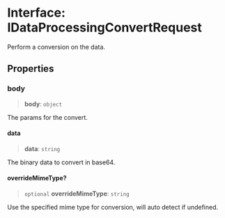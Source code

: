 # Interface: IDataProcessingConvertRequest

Perform a conversion on the data.

## Properties

### body

> **body**: `object`

The params for the convert.

#### data

> **data**: `string`

The binary data to convert in base64.

#### overrideMimeType?

> `optional` **overrideMimeType**: `string`

Use the specified mime type for conversion, will auto detect if undefined.
